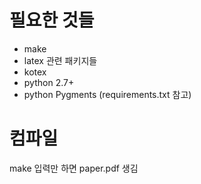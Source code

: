 필요한 것들
===========

- make
- latex 관련 패키지들
- kotex
- python 2.7+
- python Pygments (requirements.txt 참고)

컴파일
======

make 입력만 하면 paper.pdf 생김

